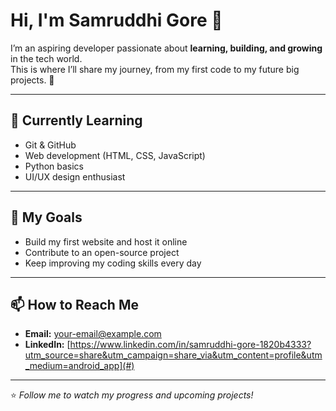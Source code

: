 # Hi, I'm Samruddhi Gore 👋  

I’m an aspiring developer passionate about **learning, building, and growing** in the tech world.  
This is where I’ll share my journey, from my first code to my future big projects. 🚀  

---

## 🌱 Currently Learning  
- Git & GitHub  
- Web development (HTML, CSS, JavaScript)  
- Python basics
- UI/UX design enthusiast 

---

## 🎯 My Goals  
- Build my first website and host it online  
- Contribute to an open-source project  
- Keep improving my coding skills every day  

---

## 📫 How to Reach Me  
- **Email:** your-email@example.com  
- **LinkedIn:** [https://www.linkedin.com/in/samruddhi-gore-1820b4333?utm_source=share&utm_campaign=share_via&utm_content=profile&utm_medium=android_app](#)  

---

⭐ *Follow me to watch my progress and upcoming projects!*


<!--
**samruddhigore-dev/samruddhigore-dev** is a ✨ _special_ ✨ repository because its `README.md` (this file) appears on your GitHub profile.

Here are some ideas to get you started:

- 🔭 I’m currently working on ...
- 🌱 I’m currently learning ...
- 👯 I’m looking to collaborate on ...
- 🤔 I’m looking for help with ...
- 💬 Ask me about ...
- 📫 How to reach me: ...
- 😄 Pronouns: ...
- ⚡ Fun fact: ...
-->
